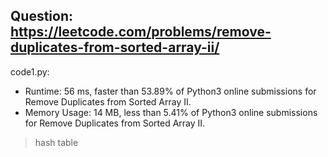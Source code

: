 ## Question: https://leetcode.com/problems/remove-duplicates-from-sorted-array-ii/

code1.py:
* Runtime: 56 ms, faster than 53.89% of Python3 online submissions for Remove Duplicates from Sorted Array II.
* Memory Usage: 14 MB, less than 5.41% of Python3 online submissions for Remove Duplicates from Sorted Array II.
>hash table